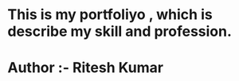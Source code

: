 # This is my portfoliyo , which is describe my skill and profession. <br> 
# Author :- Ritesh Kumar 
